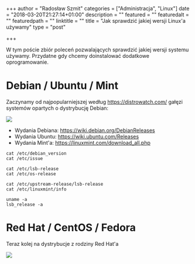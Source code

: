 +++
author = "Radosław Szmit"
categories = ["Administracja", "Linux"]
date = "2018-03-20T21:27:14+01:00"
description = ""
featured = ""
featuredalt = ""
featuredpath = ""
linktitle = ""
title = "Jak sprawdzić jakiej wersji Linux'a używamy"
type = "post"

+++

W tym poście zbiór poleceń pozwalających sprawdzić jakiej wersji systemu używamy. Przydatne gdy chcemy doinstalować dodatkowe oprogramowanie.

# Debian / Ubuntu / Mint

Zaczynamy od najpopularniejszej według https://distrowatch.com/ gałęzi systemów opartych o dystrybucję Debian:

![](https://upload.wikimedia.org/wikipedia/commons/d/d8/Debian_family_tree_11-06.png)

* Wydania Debiana: https://wiki.debian.org/DebianReleases
* Wydania Ubuntu: https://wiki.ubuntu.com/Releases
* Wydania Mint'a: https://linuxmint.com/download_all.php

~~~shell
cat /etc/debian_version
cat /etc/issue

cat /etc/lsb-release
cat /etc/os-release

cat /etc/upstream-release/lsb-release
cat /etc/linuxmint/info

uname -a
lsb_release -a
~~~

# Red Hat / CentOS / Fedora

Teraz kolej na dystrybucje z rodziny Red Hat'a

![](https://upload.wikimedia.org/wikipedia/commons/a/a3/Redhat_family_tree_11-06.png)